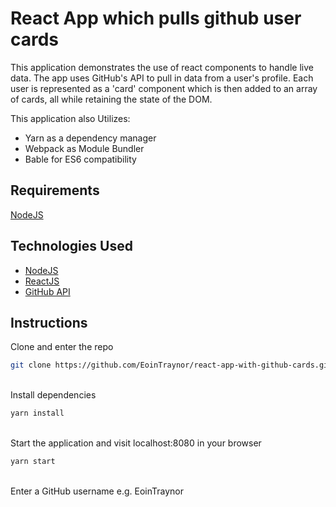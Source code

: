 # React App which pulls github user cards
This application demonstrates the use of react components to handle live data. The app uses GitHub's API to pull in data from a user's profile. Each user is represented as a 'card' component which is then added to an array of cards, all while retaining the state of the DOM.

This application also Utilizes:
* Yarn as a dependency manager
* Webpack as Module Bundler 
* Bable for ES6 compatibility

## Requirements
[NodeJS](https://nodejs.org/)

## Technologies Used
* [NodeJS](https://nodejs.org/)
* [ReactJS](https://facebook.github.io/react/)
* [GitHub API](https://developer.github.com/v3/)

## Instructions
Clone and enter the repo
```bash
git clone https://github.com/EoinTraynor/react-app-with-github-cards.git && cd react-app-with-github-cards
```

<br>
Install dependencies

```bash
yarn install
```

<br>
Start the application and visit localhost:8080 in your browser

```bash
yarn start
```

<br>
Enter a GitHub username e.g. EoinTraynor